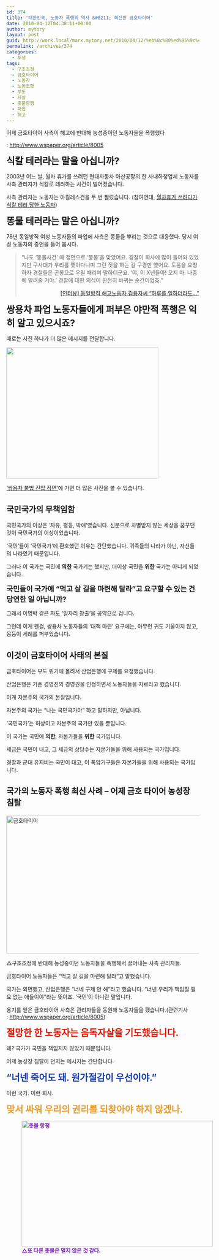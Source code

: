 ```yaml
---
id: 374
title: '대한민국, 노동자 폭행의 역사 &#8211; 최신판 금호타이어'
date: 2010-04-12T04:38:11+00:00
author: mytory
layout: post
guid: http://work.local/marx.mytory.net/2010/04/12/%eb%8c%80%ed%95%9c%eb%af%bc%ea%b5%ad-%eb%85%b8%eb%8f%99%ec%9e%90-%ed%8f%ad%ed%96%89%ec%9d%98-%ec%97%ad%ec%82%ac-%ec%b5%9c%ec%8b%a0%ed%8c%90-%ea%b8%88%ed%98%b8%ed%83%80%ec%9d%b4%ec%96%b4/
permalink: /archives/374
categories:
  - 투쟁
tags:
  - 구조조정
  - 금호타이어
  - 노동자
  - 노동조합
  - 부도
  - 자살
  - 촛불항쟁
  - 파업
  - 해고
---
```

어제 금호타이어 사측이 해고에 반대해 농성중이던 노동자들을 폭행했다&nbsp;

:&nbsp;<http://www.wspaper.org/article/8005>

<meta http-equiv="content-type" content="text/html; charset=utf-8" />


<span style="font-size: 18pt; "><b>식칼 테러라는 말을 아십니까?</b></span>

2003년 어느 날, 월차 휴가를 쓰려던 현대자동차 아산공장의 한 사내하청업체 노동자를 사측 관리자가 식칼로 테러하는 사건이 벌어졌습니다.

사측 관리자는 노동자는 아킬레스건을 두 번 찔렀습니다. (참여연대, <a href="http://blog.peoplepower21.org/Welfare/8630" target="_blank" title="[http://blog.peoplepower21.org/Welfare/8630]로 이동합니다.">월차휴가 쓰려다가 식칼 테러 당한 노동자</a>)

<span style="font-size: 18pt; "><b>똥물 테러라는 말은 아십니까?</b></span>

78년 동일방직 여성 노동자들의 파업에 사측은 똥물을 뿌리는 것으로 대응했다. 당시 여성 노동자의 증언을 들어 봅시다.

> &#8220;나도 &#8216;똥물사건&#8217; 때 정면으로 &#8216;똥물&#8217;을 맞았어요. 경찰이 회사에 많이 들어와 있었지만 구사대가 우리를 쫓아다니며 그런 짓을 하는 걸 구경만 했어요. 도움을 요청하자 경찰들은 곤봉으로 우릴 때리며 말하더군요. &#8216;야, 이 X년들아! 오지 마. 나중에 말려줄 거야.&#8217; 경찰에 대한 의식이 완전히 바뀌는 순간이었죠.&#8221;&nbsp; 
> 
> <p style="text-align: right; ">
>   <a href="http://www.ohmynews.com/NWS_Web/view/at_pg.aspx?CNTN_CD=A0000322165" target="_blank" title="[http://www.ohmynews.com/NWS_Web/view/at_pg.aspx?CNTN_CD=A0000322165]로 이동합니다.">[인터뷰] 동일방직 해고노동자 김용자씨 &#8220;하루를 일하더라도&#8230;&#8221;</a>
> </p>

<span style="font-size: 18pt; "><b>쌍용차 파업 노동자들에게 퍼부은 야만적 폭행은 익히 알고 있으시죠?</b></span>

때로는 사진 하나가 더 많은 메시지를 전달합니다.

<img src="http://work.local/marx.mytory.net/wp-content/uploads/1/cfile24.uf.1561A3014BC29A632B990A.jpg" class="aligncenter" width="397" height="342" alt="" filename="구타2-2.jpg" filemime="image/jpeg" />

<a href="http://spar2003.tistory.com/119" target="_blank" title="[http://spar2003.tistory.com/119]로 이동합니다.">&#8216;쌍용차 불법 진압 장면&#8217;</a>에 가면 더 많은 사진을 볼 수 있습니다.

## 국민국가의 무책임함
  


국민국가의 이상은 &#8216;자유, 평등, 박애&#8217;였습니다. 신분으로 차별받지 않는 세상을 꿈꾸던 것이 국민국가의 이상이었습니다. 

&#8216;국민&#8217;들이 &#8216;국민국가&#8217;에 환호했던 이유는 간단했습니다. 귀족들의 나라가 아닌, 자신들의 나라였기 때문입니다.

그러나 이 국가는 국민에 **의한** 국가기는 했지만, 더이상 국민을 **위한** 국가는 아니게 되었습니다.

<span style="font-size: 14pt; "><b>국민들이 국가에 &#8220;먹고 살 길을 마련해 달라&#8221;고 요구할 수 있는 건 당연한 일 아닙니까?</b></span>

그래서 이명박 같은 자도 &#8216;일자리 창출&#8217;을 공약으로 겁니다.

그런데 이게 웬걸, 쌍용차 노동자들의 &#8216;대책 마련&#8217; 요구에는, 아무런 귀도 기울이지 않고, 몽둥이 세례를 퍼부었습니다.

## 이것이 금호타이어 사태의 본질

금호타이어는 부도 위기에 몰려서 산업은행에 구제를 요청했습니다.

산업은행은 기존 경영진의 경영권을 인정하면서 노동자들을 자르라고 했습니다.

이게 자본주의 국가의 본질입니다.

자본주의 국가는 &#8220;나는 국민국가야&#8221; 하고 말하지만, 아닙니다.

&#8216;국민국가&#8217;는 허상이고 자본주의 국가만 있을 뿐입니다.

이 국가는 국민에 **의한**, 자본가들을 **위한** 국가입니다.

세금은 국민이 내고, 그 세금의 상당수는 자본가들을 위해 사용되는 국가입니다.

경찰과 군대 유지비는 국민이 대고, 이 폭압기구들은 자본가들을 위해 사용되는 국가입니다.

## 국가의 노동자 폭행 최신 사례 &#8211; 어제 금호 타이어 농성장 침탈<figure style="width: 540px" class="wp-caption aligncenter">

<img src="http://work.local/marx.mytory.net/wp-content/uploads/1/cfile21.uf.1719280E4BC2A13085D4AF.jpg" width="540" height="360" alt="금호타이어" filename="cfile21.uf.1719280E4BC2A13085D4AF.jpg" filemime="" /><figcaption class="wp-caption-text">△구조조정에 반대해 농성중이던 노동자들을 폭행해서 끌어내는 사측 관리자들.</figcaption></figure> 

금호타이어 노동자들은 &#8220;먹고 살 길을 마련해 달라&#8221;고 말했습니다.

국가는 외면했고, 산업은행은 &#8220;너네 구제 안 해&#8221;라고 했습니다. &#8220;너넨 우리가 책임질 필요 없는 애들이야&#8221;라는 뜻이죠. &#8216;국민&#8217;이 아니란 말입니다.

용기를 얻은 금호타이어 사측은 관리자들을 동원해 노동자들을 팼습니다.(관련기사 :&nbsp;<http://www.wspaper.org/article/8005>)

<meta http-equiv="content-type" content="text/html; charset=utf-8" />

<span style="font-size: 18pt; "><font class="Apple-style-span" color="#E31600"><b>절망한 한 노동자는 음독자살을 기도했습니다.</b></font></span>

왜? 국가가 국민을 책임지지 않았기 때문입니다.

어제 농성장 침탈이 던지는 메시지는 간단합니다.

<span style="font-size: 18pt; "><font class="Apple-style-span" color="#193DA9"><b>&#8220;너넨 죽어도 돼. 원가절감이 우선이야.&#8221;</b></font></span>

이런 국가. 이런 회사.

<span style="font-size: 18pt; "><b><font class="Apple-style-span" color="#EC9C2C">맞서 싸워 우리의 권리를 되찾아야 하지 않겠나.</font></b></span>

<span style="font-size: 18pt; "><font class="Apple-style-span" color="#801FBF"><b><span style="font-size: 10pt; "><span style="font-size: 9pt; "><figure style="width: 500px" class="wp-caption aligncenter"><img src="http://work.local/marx.mytory.net/wp-content/uploads/1/cfile23.uf.1756A5044BC2A31B54873A.jpg" width="500" height="328" alt="촛불 항쟁" filename="cfile23.uf.1756A5044BC2A31B54873A.jpg" filemime="" /><figcaption class="wp-caption-text">△또 다른 촛불은 멀지 않은 것 같다.</figcaption></figure></span></span></b></font></span>